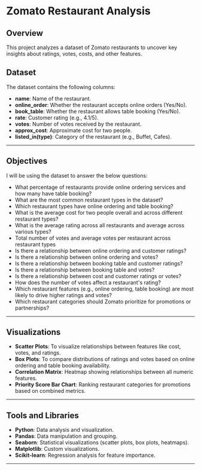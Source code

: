 # Zomato Restaurant Analysis

## Overview
This project analyzes a dataset of Zomato restaurants to uncover key insights about ratings, votes, costs, and other features. 

## Dataset
The dataset contains the following columns:
- **name**: Name of the restaurant.
- **online_order**: Whether the restaurant accepts online orders (Yes/No).
- **book_table**: Whether the restaurant allows table booking (Yes/No).
- **rate**: Customer rating (e.g., 4.1/5).
- **votes**: Number of votes received by the restaurant.
- **approx_cost**: Approximate cost for two people.
- **listed_in(type)**: Category of the restaurant (e.g., Buffet, Cafes).

---

## Objectives
I will be using the dataset to answer the below questions:
- What percentage of restaurants provide online ordering services and how many have table booking?
- What are the most common restaurant types in the dataset?
- Which restaurant types have online ordering and table booking?
- What is the average cost for two people overall and across different restaurant types?
- What is the average rating across all restaurants and average across various types?
- Total number of votes and average votes per restaurant across restaurant types
- Is there a relationship between online ordering and customer ratings?
- Is there a relationship between online ordering and votes?
- Is there a relationship between booking table and customer ratings?
- Is there a relationship between booking table and votes?
- Is there a relationship between cost and customer ratings or votes?
- How does the number of votes affect a restaurant's rating?
- Which restaurant features (e.g., online ordering, table booking) are most likely to drive higher ratings and votes?
- Which restaurant categories should Zomato prioritize for promotions or partnerships?

---

## Visualizations
- **Scatter Plots**: To visualize relationships between features like cost, votes, and ratings.
- **Box Plots**: To compare distributions of ratings and votes based on online ordering and table booking availability.
- **Correlation Matrix**: Heatmap showing relationships between all numeric features.
- **Priority Score Bar Chart**: Ranking restaurant categories for promotions based on combined metrics.

---

## Tools and Libraries
- **Python**: Data analysis and visualization.
- **Pandas**: Data manipulation and grouping.
- **Seaborn**: Statistical visualizations (scatter plots, box plots, heatmaps).
- **Matplotlib**: Custom visualizations.
- **Scikit-learn**: Regression analysis for feature importance.

---
